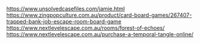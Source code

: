 

https://www.unsolvedcasefiles.com/jamie.html
https://www.zingpopculture.com.au/product/card-board-games/267407-trapped-bank-job-escape-room-board-game
https://www.nextlevelescape.com.au/rooms/forest-of-echoes/
https://www.nextlevelescape.com.au/purchase-a-temporal-tangle-online/
